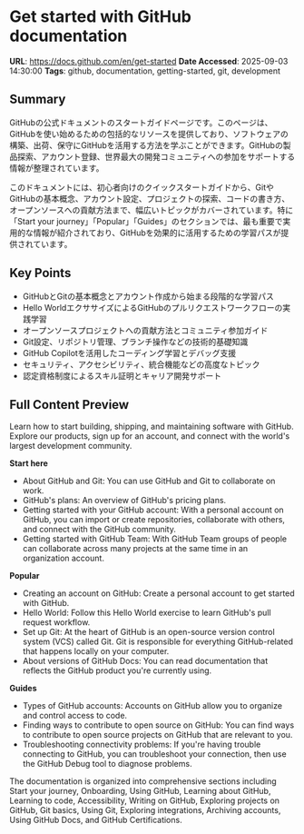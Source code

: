 # Get started with GitHub documentation

**URL**: https://docs.github.com/en/get-started
**Date Accessed**: 2025-09-03 14:30:00
**Tags**: github, documentation, getting-started, git, development

## Summary

GitHubの公式ドキュメントのスタートガイドページです。このページは、GitHubを使い始めるための包括的なリソースを提供しており、ソフトウェアの構築、出荷、保守にGitHubを活用する方法を学ぶことができます。GitHubの製品探索、アカウント登録、世界最大の開発コミュニティへの参加をサポートする情報が整理されています。

このドキュメントには、初心者向けのクイックスタートガイドから、GitやGitHubの基本概念、アカウント設定、プロジェクトの探索、コードの書き方、オープンソースへの貢献方法まで、幅広いトピックがカバーされています。特に「Start your journey」「Popular」「Guides」のセクションでは、最も重要で実用的な情報が紹介されており、GitHubを効果的に活用するための学習パスが提供されています。

## Key Points

- GitHubとGitの基本概念とアカウント作成から始まる段階的な学習パス
- Hello WorldエクササイズによるGitHubのプルリクエストワークフローの実践学習
- オープンソースプロジェクトへの貢献方法とコミュニティ参加ガイド
- Git設定、リポジトリ管理、ブランチ操作などの技術的基礎知識
- GitHub Copilotを活用したコーディング学習とデバッグ支援
- セキュリティ、アクセシビリティ、統合機能などの高度なトピック
- 認定資格制度によるスキル証明とキャリア開発サポート

## Full Content Preview

Learn how to start building, shipping, and maintaining software with GitHub. Explore our products, sign up for an account, and connect with the world's largest development community.

**Start here**
- About GitHub and Git: You can use GitHub and Git to collaborate on work.
- GitHub's plans: An overview of GitHub's pricing plans.
- Getting started with your GitHub account: With a personal account on GitHub, you can import or create repositories, collaborate with others, and connect with the GitHub community.
- Getting started with GitHub Team: With GitHub Team groups of people can collaborate across many projects at the same time in an organization account.

**Popular**
- Creating an account on GitHub: Create a personal account to get started with GitHub.
- Hello World: Follow this Hello World exercise to learn GitHub's pull request workflow.
- Set up Git: At the heart of GitHub is an open-source version control system (VCS) called Git. Git is responsible for everything GitHub-related that happens locally on your computer.
- About versions of GitHub Docs: You can read documentation that reflects the GitHub product you're currently using.

**Guides**
- Types of GitHub accounts: Accounts on GitHub allow you to organize and control access to code.
- Finding ways to contribute to open source on GitHub: You can find ways to contribute to open source projects on GitHub that are relevant to you.
- Troubleshooting connectivity problems: If you're having trouble connecting to GitHub, you can troubleshoot your connection, then use the GitHub Debug tool to diagnose problems.

The documentation is organized into comprehensive sections including Start your journey, Onboarding, Using GitHub, Learning about GitHub, Learning to code, Accessibility, Writing on GitHub, Exploring projects on GitHub, Git basics, Using Git, Exploring integrations, Archiving accounts, Using GitHub Docs, and GitHub Certifications.
